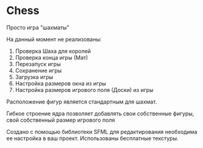 # Chess
 
Просто игра "шахматы"

На данный момент не реализованы:

1. Проверка Шаха для королей
2. Проверка конца игры (Мат)
3. Перезапуск игры
4. Сохранение игры
5. Загрузка игры 
7. Настройка размеров окна из игры
8. Настройка размеров игрового поля (Доски) из игры

Расположение фигур является стандартным для шахмат.

Гибкое строение ядра позволяет добавлять свои собственные фигуры, свой собственный размер игрового поля

Создано с помощью библиотеки SFML для редактирования необходима ее настройка в ваш проект. Использованы бесплатные текстуры.

